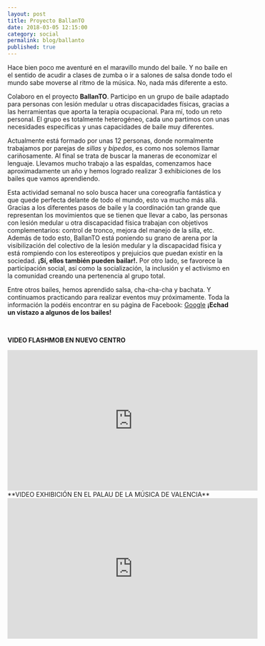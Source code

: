 ```yaml
---
layout: post
title: Proyecto BallanTO
date: 2018-03-05 12:15:00
category: social
permalink: blog/ballanto
published: true
---
```


Hace bien poco me aventuré en el maravillo mundo del baile. Y no baile en el sentido de acudir a clases de zumba o ir a salones de salsa donde todo el mundo sabe moverse al ritmo de la música. No, nada más diferente a esto.

Colaboro en el proyecto **BallanTO**. Participo en un grupo de baile adaptado para personas con lesión medular u otras discapacidades físicas, gracias a las herramientas que aporta la terapia ocupacional.
Para mí, todo un reto personal. El grupo es totalmente heterogéneo, cada uno partimos con unas necesidades específicas y unas capacidades de baile muy diferentes. 

Actualmente está formado por unas 12 personas, donde normalmente trabajamos por parejas de *sillas* y *bípedos*, es como nos solemos llamar cariñosamente. Al final se trata de buscar la maneras de economizar el lenguaje.
Llevamos mucho trabajo a las espaldas, comenzamos hace aproximadamente un año y hemos logrado realizar 3 exhibiciones de los bailes que vamos aprendiendo.

Esta actividad semanal no solo busca hacer una coreografía fantástica y que quede perfecta delante de todo el mundo, esto va mucho más allá.
Gracias a los diferentes pasos de baile y la coordinación tan grande que representan los movimientos que se tienen que llevar a cabo, las personas con lesión medular u otra discapacidad física trabajan con objetivos complementarios: control de tronco, mejora del manejo de la silla, etc.
Además de todo esto, BallanTO está poniendo su grano de arena por la visibilización del colectivo de la lesión medular y la discapacidad física y está rompiendo con los estereotipos y prejuicios que puedan existir en la sociedad. **¡Sí, ellos también pueden bailar!.** 
Por otro lado, se favorece la participación social, así como la socialización, la inclusión y el activismo en la comunidad creando una pertenencia al grupo total. 

Entre otros bailes, hemos aprendido salsa, cha-cha-cha y bachata. Y continuamos practicando para realizar eventos muy próximamente.
Toda la información la podéis encontrar en su página de Facebook: [Google](https://www.facebook.com/ballanto/)
**¡Echad un vistazo a algunos de los bailes!**

<br>

**VIDEO FLASHMOB EN NUEVO CENTRO**
<iframe width="560" height="315" src="https://youtu.be/HocobNW43Fk" frameborder="0" allow="autoplay; encrypted-media" allowfullscreen></iframe>

<br>
**VIDEO EXHIBICIÓN EN EL PALAU DE LA MÚSICA DE VALENCIA**
<iframe width="560" height="315" src="https://youtu.be/bjmx_5zFy-4" frameborder="0" allow="autoplay; encrypted-media" allowfullscreen></iframe>





